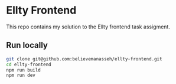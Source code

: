 # Ellty Frontend

This repo contains my solution to the Ellty frontend task assigment.

## Run locally

```bash
git clone git@github.com:believemanasseh/ellty-frontend.git
cd ellty-frontend
npm run build
npm run dev
```
